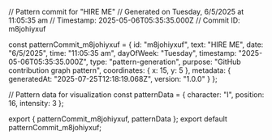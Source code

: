 // Pattern commit for "HIRE ME"
// Generated on Tuesday, 6/5/2025 at 11:05:35 am
// Timestamp: 2025-05-06T05:35:35.000Z
// Commit ID: m8johiyxuf

const patternCommit_m8johiyxuf = {
  id: "m8johiyxuf",
  text: "HIRE ME",
  date: "6/5/2025",
  time: "11:05:35 am",
  dayOfWeek: "Tuesday",
  timestamp: "2025-05-06T05:35:35.000Z",
  type: "pattern-generation",
  purpose: "GitHub contribution graph pattern",
  coordinates: {
    x: 15,
    y: 5
  },
  metadata: {
    generatedAt: "2025-07-25T12:18:19.068Z",
    version: "1.0.0"
  }
};

// Pattern data for visualization
const patternData = {
  character: "I",
  position: 16,
  intensity: 3
};

export { patternCommit_m8johiyxuf, patternData };
export default patternCommit_m8johiyxuf;
